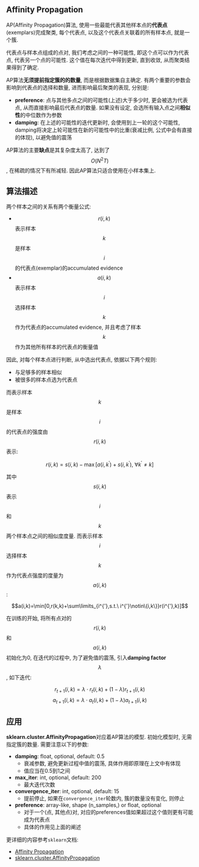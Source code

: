 ## Affinity Propagation

AP(Affinity Propagation)算法, 使用一些最能代表其他样本点的**代表点**(exemplars)完成聚类, 每个代表点, 以及这个代表点关联着的所有样本点, 就是一个簇.

代表点与样本点组成的点对, 我们考虑之间的一种可能性, 即这个点可以作为代表点, 代表另一个点的可能性. 这个值在每次迭代中得到更新, 直到收敛, 从而聚类结果得到了确定.

AP算法**无须提前指定簇的的数量**, 而是根据数据集自主确定. 有两个重要的参数会影响到代表点的选择和数量, 进而影响最后聚类的表现, 分别是:

- **preference**: 点与其他多点之间的可能性(上述)大于多少时, 更会被选为代表点, 从而直接影响最后代表点的数量. 如果没有设定, 会选所有输入点之间**相似性**的中位数作为参数
- **damping**: 在上述的可能性的迭代更新时, 会使用到上一轮的这个可能性, damping将决定上轮可能性在新的可能性中的比重(衰减比例, 公式中会有直接的体现), 以避免值的震荡

AP算法的主要**缺点**是其复杂度太高了, 达到了$$O(N^2T)$$, 在稀疏的情况下有所减轻. 因此AP算法只适合使用在小样本集上.

## 算法描述

两个样本之间的关系有两个衡量公式:

- $$r(i,k)$$表示样本$$k$$是样本$$i$$的代表点(exemplar)的accumulated evidence
- $$a(i,k)$$表示样本$$i$$选择样本$$k$$作为代表点的accumulated evidence, 并且考虑了样本$$k$$作为其他所有样本的代表点的衡量值

因此, 对每个样本点进行判断, 从中选出代表点, 依据以下两个规则:

- 与足够多的样本相似
- 被很多的样本点选为代表点

而表示样本$$k$$是样本$$i$$的代表点的强度由$$r(i,k)$$表示:

$$r(i,k)=s(i,k)-\max[a(i,k^{'})+s(i,k^{'}),\ \forall k^{'}\ne k]$$

其中$$s(i,k)$$表示$$i$$和$$k$$两个样本点之间的相似度度量. 而表示样本$$i$$选择样本$$k$$作为代表点强度的度量为$$a(i,k)$$:

$$a(i,k)=\min[0,r(k,k)+\sum\limits_{i^{'},s.t.\ i^{'}\notin\{i,k\}}r(i^{'},k)]$$

在训练的开始, 将所有点对的$$r(i,k)$$和$$a(i,k)$$初始化为0, 在迭代的过程中, 为了避免值的震荡, 引入**damping factor**$$\lambda$$, 如下迭代:

$$r_{t+1}(i,k)=\lambda \cdot r_{t}(i,k) + (1 - \lambda)r_{t+1}(i,k)$$
$$a_{t+1}(i,k)=\lambda \cdot a_{t}(i,k) + (1 - \lambda)a_{t+1}(i,k)$$

## 应用

**sklearn.cluster.AffinityPropagation**对应着AP算法的模型. 初始化模型时, 无需指定簇的数量. 需要注意以下的参数:

- **damping**: float, optional, default: 0.5
  - 衰减参数, 避免更新过程中值的震荡, 具体作用即原理在上文中有体现
  - 值应当在0.5到1之间
- **max_iter**: int, optional, default: 200
  - 最大迭代次数
- **convergence_iter**: int, optional, default: 15
  - 提前停止, 如果在`convergence_iter`轮数内, 簇的数量没有变化, 则停止
- **preference**: array-like, shape (n_samples,) or float, optional
  - 对于一个(点, 其他点)对, 对应的preferences值如果超过这个值则更有可能成为代表点
  - 具体的作用见上面的阐述

更详细的内容参考`sklearn`文档:

- [Affinity Propagation](https://scikit-learn.org/stable/modules/clustering.html#affinity-propagation)
- [sklearn.cluster.AffinityPropagation](https://scikit-learn.org/stable/modules/generated/sklearn.cluster.AffinityPropagation.html#sklearn.cluster.AffinityPropagation)
